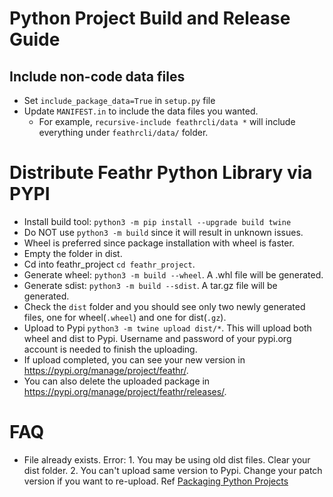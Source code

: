 # Python Project Build and Release Guide

## Include non-code data files

- Set `include_package_data=True` in `setup.py` file
- Update `MANIFEST.in` to include the data files you wanted.
  - For example, `recursive-include feathrcli/data *` will include everything under `feathrcli/data/` folder.

# Distribute Feathr Python Library via PYPI

- Install build tool: `python3 -m pip install --upgrade build twine`
- Do NOT use `python3 -m build` since it will result in unknown issues.
- Wheel is preferred since package installation with wheel is faster.
- Empty the folder in dist.
- Cd into feathr_project `cd feathr_project`.
- Generate wheel: `python3 -m build --wheel`. A .whl file will be generated.
- Generate sdist: `python3 -m build --sdist`. A tar.gz file will be generated.
- Check the `dist` folder and you should see only two newly generated files, one for wheel(`.wheel`) and one for dist(`.gz`).
- Upload to Pypi `python3 -m twine upload dist/*`. This will upload both wheel and dist to Pypi. Username and password
  of your pypi.org account is needed to finish the uploading.
- If upload completed, you can see your new version in https://pypi.org/manage/project/feathr/.
- You can also delete the uploaded package in https://pypi.org/manage/project/feathr/releases/.

# FAQ

- File already exists. Error: 1. You may be using old dist files. Clear your dist folder. 2. You can't upload same version to Pypi. Change your patch version if you want to re-upload.
  Ref [Packaging Python Projects](https://packaging.python.org/en/latest/tutorials/packaging-projects/)
